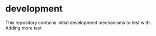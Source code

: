 # development
This repository contains initial development mechanisms to test with.
Adding more text
